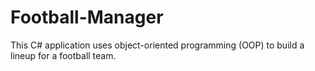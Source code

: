 # Football-Manager
This C# application uses object-oriented programming (OOP) to build a lineup for a football team.
